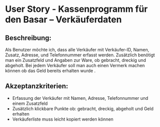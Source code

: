 # User Story - Kassenprogramm für den Basar – Verkäuferdaten

## Beschreibung:

Als Benutzer möchte ich, dass alle Verkäufer mit Verkäufer-ID, Namen, Zusatz, Adresse, und Telefonnummer erfasst werden.  Zusätzlich benötigt man ein Zusatzfeld und Angaben zur Ware, ob gebracht, dreckig und abgeholt. Bei jedem Verkäufer soll man auch einen Vermerk machen können ob das Geld bereits erhalten wurde .

## Akzeptanzkriterien:

- Erfassung der Verkäufer mit Namen, Adresse, Telefonnummer und einem Zusatzfeld 
- Zusätzlich klickbare Punkte ob: gebracht, dreckig, abgeholt und Geld erhalten
- Verkäuferliste muss leicht kopiert werden können
